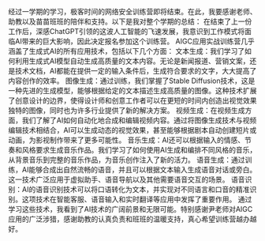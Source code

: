 经过一学期的学习，极客时间的网络安全训练营即将结束。在此，我要感谢老师、助教以及苗苗班班的陪伴和支持。以下是我对整个学期的总结：
在结束了上一份工作后，深感ChatGPT引领的这波人工智能的飞速发展，我意识到工作模式将面临AI带来的巨大影响，因此决定报名参加这个训练营。
AIGC应用实战训练营几乎涵盖了生成式AI的所有应用技术，包括以下几个方面：
文本生成：我们学习了如何利用生成式AI模型自动生成高质量的文本内容。无论是新闻报道、营销文案，还是技术文档，AI都能在提供一定的输入条件后，生成符合要求的文字，大大提高了内容创作的效率。
图像生成：通过训练，我们掌握了Stable Diffusion技术，这是一种先进的生成模型，能够根据给定的文本描述生成高质量的图像。这种技术扩展了创意设计的边界，使得设计师和创意工作者可以在更短的时间内创造出视觉效果独特的图像，同时也为许多行业提供了新的解决方案。
视频生成：在视频生成方面，我们了解了AI如何自动化地合成和编辑视频内容。通过将图像生成技术与视频编辑技术相结合，AI可以生成动态的视觉效果，甚至能够根据剧本自动创建短片或动画，为影视制作带来了更多可能性。
音乐生成：AI还可以根据输入的情感、节奏和风格要求生成音乐作品。我们学习了如何使用AI生成和编排不同风格的音乐，从背景音乐到完整的音乐作品，为音乐创作注入了新的活力。
语音生成：通过训练，AI能够合成出自然流畅的语音，并且可以根据文本输入生成语音对话或旁白。这一技术广泛应用于虚拟助手、语音导航以及其他需要语音交互的场景。
语音识别：AI的语音识别技术可以将口语转化为文本，并实现对不同语言和口音的精准识别。这项技术在智能客服、语音输入和实时翻译等应用中发挥了重要作用。
通过学习这些技术，我看到了AI技术的广阔前景和无限可能。特别感谢尹老师对AIGC应用的广泛涉猎，感谢助教的认真负责和班班的温暖支持，真心希望训练营越办越好。
